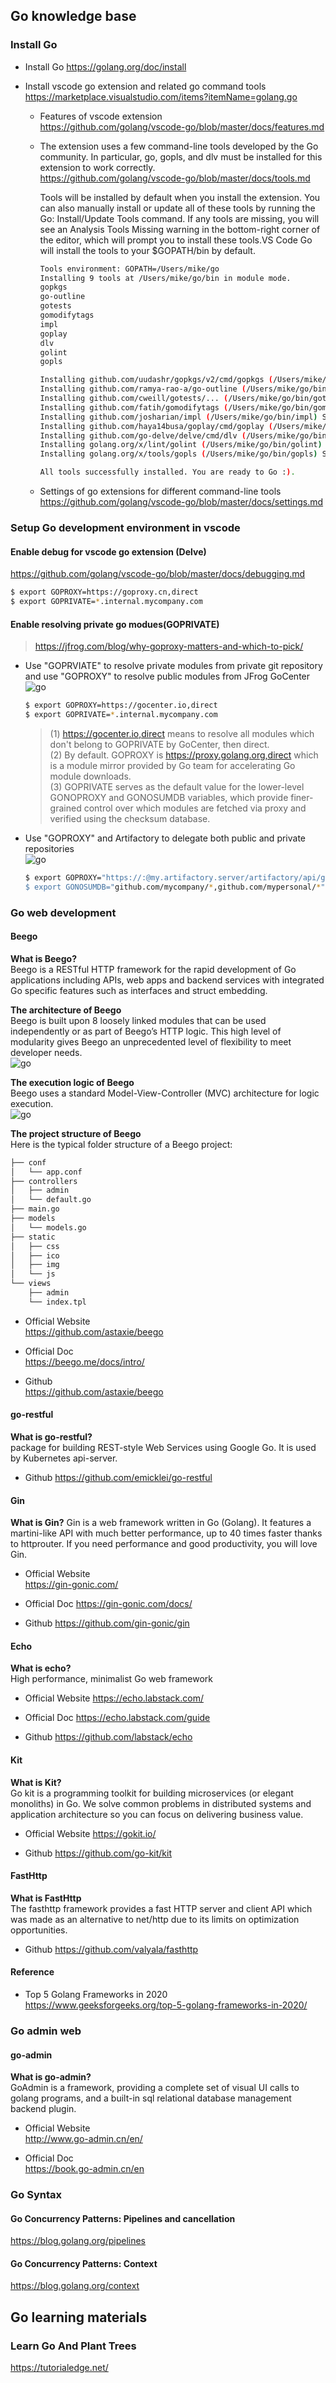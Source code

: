 ## Go knowledge base

### Install Go 

+ Install Go
https://golang.org/doc/install

+ Install vscode go extension and related go command tools
https://marketplace.visualstudio.com/items?itemName=golang.go  

    + Features of vscode extension  
        https://github.com/golang/vscode-go/blob/master/docs/features.md

    + The extension uses a few command-line tools developed by the Go community. In particular, go, gopls, and dlv must be installed for this extension to work correctly.  
        https://github.com/golang/vscode-go/blob/master/docs/tools.md

        Tools will be installed by default when you install the extension. You can also manually install or update all of these tools by running the Go: Install/Update Tools command. If any tools are missing, you will see an Analysis Tools Missing warning in the bottom-right corner of the editor, which will prompt you to install these tools.VS Code Go will install the tools to your $GOPATH/bin by default.  
        ```bash
        Tools environment: GOPATH=/Users/mike/go
        Installing 9 tools at /Users/mike/go/bin in module mode.
        gopkgs
        go-outline
        gotests
        gomodifytags
        impl
        goplay
        dlv
        golint
        gopls

        Installing github.com/uudashr/gopkgs/v2/cmd/gopkgs (/Users/mike/go/bin/gopkgs) SUCCEEDED
        Installing github.com/ramya-rao-a/go-outline (/Users/mike/go/bin/go-outline) SUCCEEDED
        Installing github.com/cweill/gotests/... (/Users/mike/go/bin/gotests) SUCCEEDED
        Installing github.com/fatih/gomodifytags (/Users/mike/go/bin/gomodifytags) SUCCEEDED
        Installing github.com/josharian/impl (/Users/mike/go/bin/impl) SUCCEEDED
        Installing github.com/haya14busa/goplay/cmd/goplay (/Users/mike/go/bin/goplay) SUCCEEDED
        Installing github.com/go-delve/delve/cmd/dlv (/Users/mike/go/bin/dlv) SUCCEEDED
        Installing golang.org/x/lint/golint (/Users/mike/go/bin/golint) SUCCEEDED
        Installing golang.org/x/tools/gopls (/Users/mike/go/bin/gopls) SUCCEEDED

        All tools successfully installed. You are ready to Go :).
        ```

    + Settings of go extensions for different command-line tools  
        https://github.com/golang/vscode-go/blob/master/docs/settings.md



### Setup Go development environment in vscode

#### Enable debug for vscode go extension (Delve)  
https://github.com/golang/vscode-go/blob/master/docs/debugging.md

```bash
$ export GOPROXY=https://goproxy.cn,direct
$ export GOPRIVATE=*.internal.mycompany.com
```

#### Enable resolving private go modues(GOPRIVATE)  
> https://jfrog.com/blog/why-goproxy-matters-and-which-to-pick/


+ Use "GOPRVIATE" to resolve private modules from private git repository and use "GOPROXY" to resolve public modules from JFrog GoCenter  
    ![go](../../_media/go/1.png':size=60%')
    ```bash
    $ export GOPROXY=https://gocenter.io,direct
    $ export GOPRIVATE=*.internal.mycompany.com
    ```
    > (1) https://gocenter.io,direct means to resolve all modules which don't belong to GOPRIVATE by GoCenter, then direct.  
    > (2) By default. GOPROXY is https://proxy.golang.org,direct which is a module mirror provided by Go team for accelerating Go module downloads.  
    > (3) GOPRIVATE serves as the default value for the lower-level GONOPROXY and GONOSUMDB variables, which provide finer-grained control over which modules are fetched via proxy and verified using the checksum database.

+ Use "GOPROXY" and Artifactory to delegate both public and private repositories  
    ![go](../../_media/go/2.png':size=60%')

    ```bash
    $ export GOPROXY="https://:@my.artifactory.server/artifactory/api/go/go
    $ export GONOSUMDB="github.com/mycompany/*,github.com/mypersonal/*"
    ```

### Go web development

#### Beego
**What is Beego?**  
Beego is a RESTful HTTP framework for the rapid development of Go applications including APIs, web apps and backend services with integrated Go specific features such as interfaces and struct embedding.

**The architecture of Beego**  
Beego is built upon 8 loosely linked modules that can be used independently or as part of Beego’s HTTP logic. This high level of modularity gives Beego an unprecedented level of flexibility to meet developer needs.  
![go](../../_media/go/3.png)

**The execution logic of Beego**  
Beego uses a standard Model-View-Controller (MVC) architecture for logic execution.  
![go](../../_media/go/4.png)

**The project structure of Beego**  
Here is the typical folder structure of a Beego project:  
```bash
├── conf
│   └── app.conf
├── controllers
│   ├── admin
│   └── default.go
├── main.go
├── models
│   └── models.go
├── static
│   ├── css
│   ├── ico
│   ├── img
│   └── js
└── views
    ├── admin
    └── index.tpl
```

+ Official Website  
    https://github.com/astaxie/beego

+ Official Doc  
    https://beego.me/docs/intro/

+ Github  
    https://github.com/astaxie/beego

#### go-restful
**What is go-restful?**  
package for building REST-style Web Services using Google Go. It is used by Kubernetes api-server.

+ Github
    https://github.com/emicklei/go-restful

#### Gin
**What is Gin?**
Gin is a web framework written in Go (Golang). It features a martini-like API with much better performance, up to 40 times faster thanks to httprouter. If you need performance and good productivity, you will love Gin.  

+ Official Website  
    https://gin-gonic.com/

+ Official Doc
    https://gin-gonic.com/docs/

+ Github
    https://github.com/gin-gonic/gin

#### Echo
**What is echo?**  
High performance, minimalist Go web framework  

+ Official Website
    https://echo.labstack.com/

+ Official Doc
    https://echo.labstack.com/guide

+ Github
    https://github.com/labstack/echo

#### Kit
**What is Kit?**  
Go kit is a programming toolkit for building microservices (or elegant monoliths) in Go. We solve common problems in distributed systems and application architecture so you can focus on delivering business value.  

+ Official Website
    https://gokit.io/

+ Github
    https://github.com/go-kit/kit

#### FastHttp
**What is FastHttp**  
The fasthttp framework provides a fast HTTP server and client API which was made as an alternative to net/http due to its limits on optimization opportunities.

+ Github
    https://github.com/valyala/fasthttp

#### Reference
+ Top 5 Golang Frameworks in 2020  
    https://www.geeksforgeeks.org/top-5-golang-frameworks-in-2020/

### Go admin web

#### go-admin
**What is go-admin?**  
GoAdmin is a framework, providing a complete set of visual UI calls to golang programs, and a built-in sql relational database management backend plugin. 

+ Official Website  
http://www.go-admin.cn/en/

+ Official Doc  
https://book.go-admin.cn/en

### Go Syntax

#### Go Concurrency Patterns: Pipelines and cancellation
https://blog.golang.org/pipelines  

#### Go Concurrency Patterns: Context
https://blog.golang.org/context

## Go learning materials

### Learn Go And Plant Trees
https://tutorialedge.net/